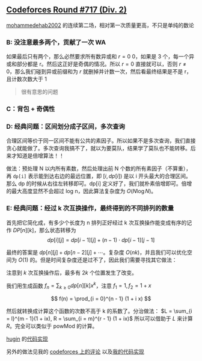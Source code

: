 
## [Codeforces Round #717 (Div. 2)](https://codeforces.com/contest/1516)

[mohammedehab2002](https://codeforces.com/profile/mohammedehab2002) 的连续第二场，相对第一次质量更高，不只是单纯的数论

### B: 没注意**最多**两个，贡献了一次 WA

如果最后只有两个，那么必然要求所有数异或和 $r = 0$ 0，如果是 3 个，每一个异或和部分都是 r。然后这正好是奇偶的情况。所以 $r = 0$ 直接就可以，否则 $r \neq 0$，那么我们碰到异或前缀和为 $r$ 就删掉并计数一次，然后看最终结果是不是 r，且计数次数大于 1

> 很有意思的问题

### C：背包 + 奇偶性

### D: 经典问题：区间划分成子区间，多次查询

合理区间等价于同一区间不能有公共的素因子。所以如果不是多次查询，我们直接贪心就能做了。多次查询我搞不了，就以为要莫队，结果学了莫队也不能转移。后来才知道是倍增算法！！

做法：预处理 N 以内所有素数，然后处理出前 N 个数的所有素因子（不算重），再 `dp[i]` 表示能到达右边的最远位置，即 $[i, dp[i])$ 是以 i 开头最大的合理区间。那么 dp 的时候从右往左转移即可。dp[i] 定义好了，我们就朴素倍增即可。倍增的最大高度显然不会超过 log n，因此算法复杂度为 $O(N \log N)$。


### E: 经典问题：经过 k 次互换操作，最终得到的不同排列的数量

首先把它简化成，有多少个长度为 n 排列正好经过 k 次互换操作能变成有序的记作 $DP[n][k]$，那么状态转移为
$$
dp[i][j] = dp[i - 1][j] + (n - 1) \cdot dp[i - 1][j - 1]
$$

最终的答案是 $dp[n][j] + dp[n - 2][j] + \cdots$。复杂度 $O(n k)$，并且我们可以优化空间为 $O(1)$ 的。但是时间复杂度还是过不了，因此我们需要寻找其它做法：

注意到 $k$ 次互换操作后，最多有 $2k$ 个位置发生了改变。

我们用生成函数 $\displaystyle f_n = \sum_{k \geq 0} dp[n][k] x^k$，注意 $f_1 = 1, f_2 = 1 + x$

$$
f(n) = \prod_{i = 0}^{n - 1} (1 + i x)
$$

然后就转换成计算这个函数的次数不高于 k 的系数了。分治做法：
$L = \sum_{i = l}^{m - 1}(1 + ix), R = \sum_{i = m}^{r - 1} (1 + ix)$ 所以可以借助于 $L$ 来计算 $R$。完全可以类似于 powMod 的计算。

[hugin](https://codeforces.com/blog/entry/89846?#comment-783233) 的[代码实现](https://codeforces.com/contest/1516/submission/113874644)

另外的做法见我的 [codeforces 上的评论](https://codeforces.com/blog/entry/89846?#comment-783243) 以及[我的代码实现](https://codeforces.com/contest/1516/submission/113886543)
